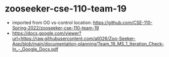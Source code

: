 # zooseeker-cse-110-team-19
- imported from OG vs-control location: https://github.com/CSE-110-Spring-2022/zooseeker-cse-110-team-19
- https://docs.google.com/viewer?url=https://raw.githubusercontent.com/all026/Zoo-Seeker-App/blob/main/documentation-planning/Team_19_MS_1_Iteration_Check-In_-_Google_Docs.pdf

